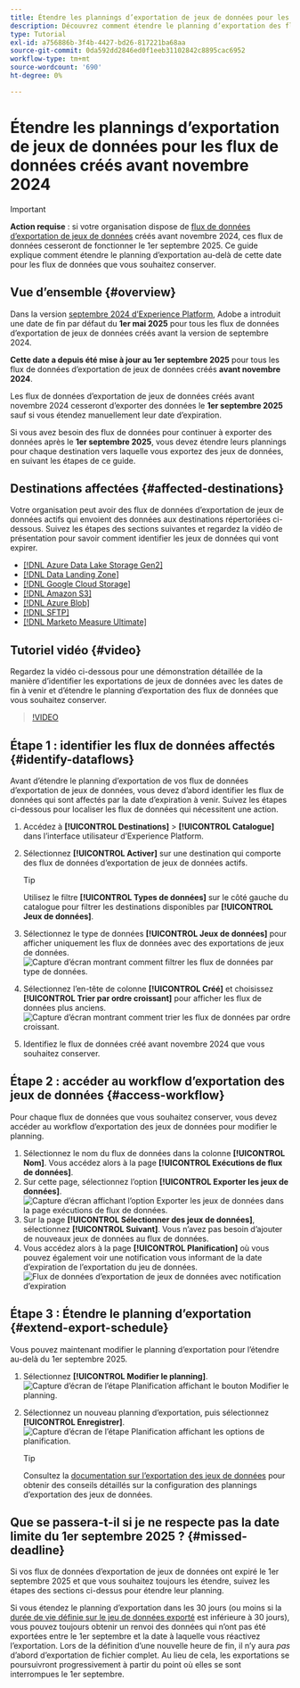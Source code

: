 ```yaml
---
title: Étendre les plannings d’exportation de jeux de données pour les flux de données créés avant novembre 2024
description: Découvrez comment étendre le planning d’exportation des flux de données d’exportation de jeux de données créés avant novembre 2024 qui cesseront de fonctionner le 1er septembre 2025.
type: Tutorial
exl-id: a756886b-3f4b-4427-bd26-817221ba68aa
source-git-commit: 0da592dd2846ed0f1eeb31102842c8895cac6952
workflow-type: tm+mt
source-wordcount: '690'
ht-degree: 0%

---
```


# Étendre les plannings d’exportation de jeux de données pour les flux de données créés avant novembre 2024

>[!IMPORTANT]
>
>**Action requise** : si votre organisation dispose de [flux de données d’exportation de jeux de données](export-datasets.md) créés avant novembre 2024, ces flux de données cesseront de fonctionner le 1er septembre 2025. Ce guide explique comment étendre le planning d’exportation au-delà de cette date pour les flux de données que vous souhaitez conserver.

## Vue d’ensemble {#overview}

Dans la version [septembre 2024 d’Experience Platform](/help/release-notes/2024/september-2024.md#destinations), Adobe a introduit une date de fin par défaut du **1er mai 2025** pour tous les flux de données d’exportation de jeux de données créés avant la version de septembre 2024.

**Cette date a depuis été mise à jour au 1er septembre 2025** pour tous les flux de données d’exportation de jeux de données créés **avant novembre 2024**.

Les flux de données d’exportation de jeux de données créés avant novembre 2024 cesseront d’exporter des données le **1er septembre 2025** sauf si vous étendez manuellement leur date d’expiration.

Si vous avez besoin des flux de données pour continuer à exporter des données après le **1er septembre 2025**, vous devez étendre leurs plannings pour chaque destination vers laquelle vous exportez des jeux de données, en suivant les étapes de ce guide.

## Destinations affectées {#affected-destinations}

Votre organisation peut avoir des flux de données d’exportation de jeux de données actifs qui envoient des données aux destinations répertoriées ci-dessous. Suivez les étapes des sections suivantes et regardez la vidéo de présentation pour savoir comment identifier les jeux de données qui vont expirer.

* [[!DNL Azure Data Lake Storage Gen2]](../catalog/cloud-storage/adls-gen2.md)
* [[!DNL Data Landing Zone]](../catalog/cloud-storage/data-landing-zone.md)
* [[!DNL Google Cloud Storage]](../catalog/cloud-storage/google-cloud-storage.md)
* [[!DNL Amazon S3]](../catalog/cloud-storage/amazon-s3.md#changelog)
* [[!DNL Azure Blob]](../catalog/cloud-storage/azure-blob.md#changelog)
* [[!DNL SFTP]](../catalog/cloud-storage/sftp.md#changelog)
* [[!DNL Marketo Measure Ultimate]](../catalog/adobe/marketo-measure-ultimate.md)

## Tutoriel vidéo {#video}

Regardez la vidéo ci-dessous pour une démonstration détaillée de la manière d’identifier les exportations de jeux de données avec les dates de fin à venir et d’étendre le planning d’exportation des flux de données que vous souhaitez conserver.

>[!VIDEO](https://video.tv.adobe.com/v/3470518/)

## Étape 1 : identifier les flux de données affectés {#identify-dataflows}

Avant d’étendre le planning d’exportation de vos flux de données d’exportation de jeux de données, vous devez d’abord identifier les flux de données qui sont affectés par la date d’expiration à venir. Suivez les étapes ci-dessous pour localiser les flux de données qui nécessitent une action.

1. Accédez à **[!UICONTROL Destinations]** > **[!UICONTROL Catalogue]** dans l’interface utilisateur d’Experience Platform.
2. Sélectionnez **[!UICONTROL Activer]** sur une destination qui comporte des flux de données d’exportation de jeux de données actifs.

   >[!TIP]
   >
   >Utilisez le filtre **[!UICONTROL Types de données]** sur le côté gauche du catalogue pour filtrer les destinations disponibles par **[!UICONTROL Jeux de données]**.

3. Sélectionnez le type de données **[!UICONTROL Jeux de données]** pour afficher uniquement les flux de données avec des exportations de jeux de données.
   ![Capture d’écran montrant comment filtrer les flux de données par type de données.](/help/destinations/assets/ui/export-datasets/dataset-type.png)
4. Sélectionnez l’en-tête de colonne **[!UICONTROL Créé]** et choisissez **[!UICONTROL Trier par ordre croissant]** pour afficher les flux de données plus anciens.
   ![Capture d’écran montrant comment trier les flux de données par ordre croissant.](/help/destinations/assets/ui/export-datasets/sort-ascending.png)
5. Identifiez le flux de données créé avant novembre 2024 que vous souhaitez conserver.

## Étape 2 : accéder au workflow d’exportation des jeux de données {#access-workflow}

Pour chaque flux de données que vous souhaitez conserver, vous devez accéder au workflow d’exportation des jeux de données pour modifier le planning.

1. Sélectionnez le nom du flux de données dans la colonne **[!UICONTROL Nom]**. Vous accédez alors à la page **[!UICONTROL Exécutions de flux de données]**.
2. Sur cette page, sélectionnez l’option **[!UICONTROL Exporter les jeux de données]**.
   ![Capture d’écran affichant l’option Exporter les jeux de données dans la page exécutions de flux de données.](/help/destinations/assets/ui/export-datasets/export-datasets-option.png)
3. Sur la page **[!UICONTROL Sélectionner des jeux de données]**, sélectionnez **[!UICONTROL Suivant]**. Vous n’avez pas besoin d’ajouter de nouveaux jeux de données au flux de données.
4. Vous accédez alors à la page **[!UICONTROL Planification]** où vous pouvez également voir une notification vous informant de la date d’expiration de l’exportation du jeu de données.
   ![Flux de données d’exportation de jeux de données avec notification d’expiration](/help/destinations/assets/ui/export-datasets/dataset-export-notification.png)

## Étape 3 : Étendre le planning d’exportation {#extend-export-schedule}

Vous pouvez maintenant modifier le planning d’exportation pour l’étendre au-delà du 1er septembre 2025.

1. Sélectionnez **[!UICONTROL Modifier le planning]**.
   ![Capture d’écran de l’étape Planification affichant le bouton Modifier le planning.](/help/destinations/assets/ui/export-datasets/edit-schedule.png)
2. Sélectionnez un nouveau planning d’exportation, puis sélectionnez **[!UICONTROL Enregistrer]**.
   ![Capture d’écran de l’étape Planification affichant les options de planification.](/help/destinations/assets/ui/export-datasets/edit-schedule-calendar.png)

   >[!TIP]
   >
   >Consultez la [documentation sur l’exportation des jeux de données](export-datasets.md#scheduling) pour obtenir des conseils détaillés sur la configuration des plannings d’exportation des jeux de données.

## Que se passera-t-il si je ne respecte pas la date limite du 1er septembre 2025 ? {#missed-deadline}

Si vos flux de données d’exportation de jeux de données ont expiré le 1er septembre 2025 et que vous souhaitez toujours les étendre, suivez les étapes des sections ci-dessus pour étendre leur planning.

Si vous étendez le planning d’exportation dans les 30 jours (ou moins si la [durée de vie définie sur le jeu de données exporté](/help/catalog/datasets/experience-event-dataset-retention-ttl-guide.md) est inférieure à 30 jours), vous pouvez toujours obtenir un renvoi des données qui n’ont pas été exportées entre le 1er septembre et la date à laquelle vous réactivez l’exportation. Lors de la définition d’une nouvelle heure de fin, il n’y aura *pas* d’abord d’exportation de fichier complet. Au lieu de cela, les exportations se poursuivront progressivement à partir du point où elles se sont interrompues le 1er septembre.